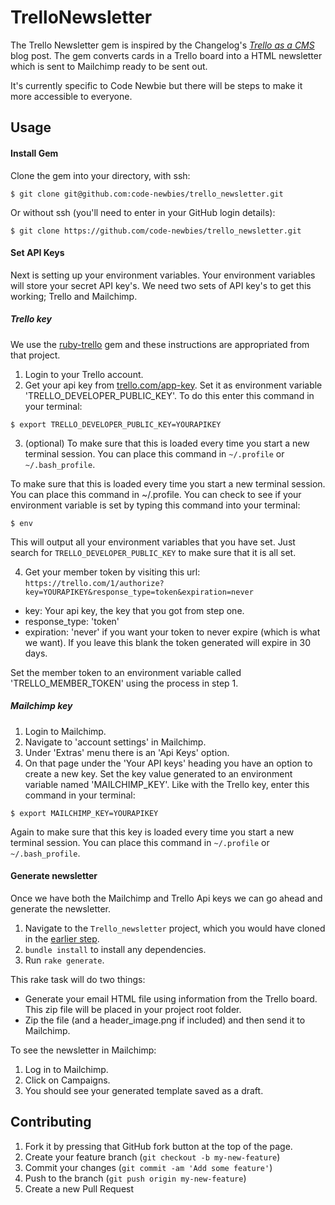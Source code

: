 # TrelloNewsletter

The Trello Newsletter gem is inspired by the Changelog's *[Trello as a CMS](https://thechangelog.com/trello-as-a-cms/)* blog post.
The gem converts cards in a Trello board into a HTML newsletter which is sent to Mailchimp ready to be sent out.

It's currently specific to Code Newbie but there will be steps to make it more accessible to everyone.

## Usage

#### <a name="install"></a>Install Gem
Clone the gem into your directory, with ssh: 

`$ git clone git@github.com:code-newbies/trello_newsletter.git`

Or without ssh (you'll need to enter in your GitHub login details):

`$ git clone https://github.com/code-newbies/trello_newsletter.git`

#### Set API Keys
Next is setting up your environment variables. Your environment variables will store your secret API key's. 
We need two sets of API key's to get this working; Trello and Mailchimp.

##### Trello key
We use the [ruby-trello](https://github.com/jeremytregunna/ruby-trello) gem and these instructions are appropriated from
that project.

1. Login to your Trello account.
2. Get your api key from [trello.com/app-key](https://trello.com/app-key). Set it as environment variable 'TRELLO_DEVELOPER_PUBLIC_KEY'.
To do this enter this command in your terminal:

  `$ export TRELLO_DEVELOPER_PUBLIC_KEY=YOURAPIKEY`

3. (optional) To make sure that this is loaded every time you start a new terminal session. You can place this command in `~/.profile` or `~/.bash_profile`.

To make sure that this is loaded every time you start a new terminal session. You can place this command in ~/.profile. You can check to see if your environment variable is set by typing this command into your terminal:

`$ env`

This will output all your environment variables that you have set. Just search for `TRELLO_DEVELOPER_PUBLIC_KEY` to make sure that it is all set.

4. Get your member token by visiting this url: `https://trello.com/1/authorize?key=YOURAPIKEY&response_type=token&expiration=never`
  - key: Your api key, the key that you got from step one.
  - response_type: 'token'
  - expiration: 'never' if you want your token to never expire (which is what we want). If you leave this blank the token
      generated will expire in 30 days.

Set the member token to an environment variable called 'TRELLO_MEMBER_TOKEN' using the process in step 1.

##### Mailchimp key

1. Login to Mailchimp.
2. Navigate to 'account settings' in Mailchimp.
3. Under 'Extras' menu there is an 'Api Keys' option.
4. On that page under the 'Your API keys' heading you have an option to create a new key. Set the key value generated to an environment variable named 'MAILCHIMP_KEY'. Like with the Trello key, enter this command in your terminal:

`$ export MAILCHIMP_KEY=YOURAPIKEY`

Again to make sure that this key is loaded every time you start a new terminal session. You can place this command in `~/.profile` or `~/.bash_profile`.

#### Generate newsletter

Once we have both the Mailchimp and Trello Api keys we can go ahead and generate the newsletter.

1. Navigate to the `Trello_newsletter` project, which you would have cloned in the [earlier step](#install).
2. `bundle install` to install any dependencies.
3. Run `rake generate`.

This rake task will do two things:

- Generate your email HTML file using information from the Trello board. This zip file will be placed in your project root folder.
- Zip the file (and a header_image.png if included) and then send it to Mailchimp.

To see the newsletter in Mailchimp:

1. Log in to Mailchimp.
2. Click on Campaigns.
3. You should see your generated template saved as a draft.

## Contributing

1. Fork it by pressing that GitHub fork button at the top of the page. 
2. Create your feature branch (`git checkout -b my-new-feature`)
3. Commit your changes (`git commit -am 'Add some feature'`)
4. Push to the branch (`git push origin my-new-feature`)
5. Create a new Pull Request
